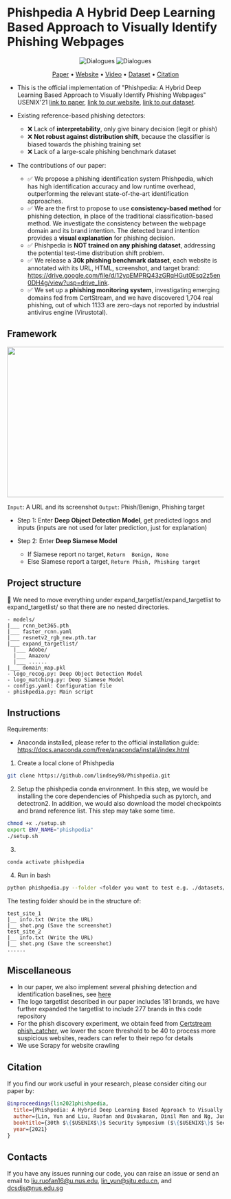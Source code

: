 # Phishpedia A Hybrid Deep Learning Based Approach to Visually Identify Phishing Webpages

<div align="center">

![Dialogues](https://img.shields.io/badge/Proctected\_Brands\_Size-277-green?style=flat-square)
![Dialogues](https://img.shields.io/badge/Phishing\_Benchmark\_Size-30k-green?style=flat-square)


</div>
<p align="center">
  <a href="https://www.usenix.org/conference/usenixsecurity21/presentation/lin">Paper</a> •
  <a href="https://sites.google.com/view/phishpedia-site/">Website</a> •
  <a href="https://www.youtube.com/watch?v=ZQOH1RW5DmY">Video</a> •
   <a href="https://drive.google.com/file/d/12ypEMPRQ43zGRqHGut0Esq2z5en0DH4g/view?usp=drive_link">Dataset</a> •
  <a href="#citation">Citation</a>
</p>

- This is the official implementation of "Phishpedia: A Hybrid Deep Learning Based Approach to Visually Identify Phishing Webpages" USENIX'21 [link to paper](https://www.usenix.org/conference/usenixsecurity21/presentation/lin), [link to our website](https://sites.google.com/view/phishpedia-site/), [link to our dataset](https://drive.google.com/file/d/12ypEMPRQ43zGRqHGut0Esq2z5en0DH4g/view?usp=drive_link).

- Existing reference-based phishing detectors:
  - :x: Lack of **interpretability**, only give binary decision (legit or phish)
  - :x: **Not robust against distribution shift**, because the classifier is biased towards the phishing training set
  - :x: Lack of a large-scale phishing benchmark dataset
    
- The contributions of our paper:
   - :white_check_mark: We propose a phishing identification system Phishpedia, which has high identification accuracy and low runtime overhead, outperforming the relevant state-of-the-art identification approaches. 
   - :white_check_mark: We are the first to propose to use **consistency-based method** for phishing detection, in place of the traditional classification-based method. We investigate the consistency between the webpage domain and its brand intention. The detected brand intention provides a **visual explanation** for phishing decision.
   - :white_check_mark: Phishpedia is **NOT trained on any phishing dataset**, addressing the potential test-time distribution shift problem.
   - :white_check_mark: We release a **30k phishing benchmark dataset**, each website is annotated with its URL, HTML, screenshot, and target brand: https://drive.google.com/file/d/12ypEMPRQ43zGRqHGut0Esq2z5en0DH4g/view?usp=drive_link.
   - :white_check_mark: We set up a **phishing monitoring system**, investigating emerging domains fed from CertStream, and we have discovered 1,704 real phishing, out of which 1133 are zero-days not reported by industrial antivirus engine (Virustotal).  

## Framework
    
<img src="./datasets/overview.png" style="width:2000px;height:350px"/>

```Input```: A URL and its screenshot ```Output```: Phish/Benign, Phishing target
- Step 1: Enter <b>Deep Object Detection Model</b>, get predicted logos and inputs (inputs are not used for later prediction, just for explanation)

- Step 2: Enter <b>Deep Siamese Model</b>
    - If Siamese report no target, ```Return  Benign, None```
    - Else Siamese report a target, ```Return Phish, Phishing target``` 

## Project structure
:pushpin: We need to move everything under expand_targetlist/expand_targetlist to expand_targetlist/ so that there are no nested directories.
```
- models/
|___ rcnn_bet365.pth
|___ faster_rcnn.yaml
|___ resnetv2_rgb_new.pth.tar
|___ expand_targetlist/
  |___ Adobe/
  |___ Amazon/
  |___ ......
|___ domain_map.pkl
- logo_recog.py: Deep Object Detection Model
- logo_matching.py: Deep Siamese Model 
- configs.yaml: Configuration file
- phishpedia.py: Main script
```

## Instructions
Requirements: 
- Anaconda installed, please refer to the official installation guide: https://docs.anaconda.com/free/anaconda/install/index.html 

1. Create a local clone of Phishpedia
```bash
git clone https://github.com/lindsey98/Phishpedia.git
```

2. Setup the phishpedia conda environment. 
In this step, we would be installing the core dependencies of Phishpedia such as pytorch, and detectron2. 
In addition, we would also download the model checkpoints and brand reference list.
This step may take some time.
```bash
chmod +x ./setup.sh
export ENV_NAME="phishpedia" 
./setup.sh
```

3. 
```bash
conda activate phishpedia
```

4. Run in bash 
```bash
python phishpedia.py --folder <folder you want to test e.g. ./datasets/test_sites>
```

The testing folder should be in the structure of:

```
test_site_1
|__ info.txt (Write the URL)
|__ shot.png (Save the screenshot)
test_site_2
|__ info.txt (Write the URL)
|__ shot.png (Save the screenshot)
......
```

## Miscellaneous
- In our paper, we also implement several phishing detection and identification baselines, see [here](https://github.com/lindsey98/PhishingBaseline)
- The logo targetlist described in our paper includes 181 brands, we have further expanded the targetlist to include 277 brands in this code repository 
- For the phish discovery experiment, we obtain feed from [Certstream phish_catcher](https://github.com/x0rz/phishing_catcher), we lower the score threshold to be 40 to process more suspicious websites, readers can refer to their repo for details
- We use Scrapy for website crawling 

## Citation 
If you find our work useful in your research, please consider citing our paper by:

```bibtex
@inproceedings{lin2021phishpedia,
  title={Phishpedia: A Hybrid Deep Learning Based Approach to Visually Identify Phishing Webpages},
  author={Lin, Yun and Liu, Ruofan and Divakaran, Dinil Mon and Ng, Jun Yang and Chan, Qing Zhou and Lu, Yiwen and Si, Yuxuan and Zhang, Fan and Dong, Jin Song},
  booktitle={30th $\{$USENIX$\}$ Security Symposium ($\{$USENIX$\}$ Security 21)},
  year={2021}
}
```

## Contacts
If you have any issues running our code, you can raise an issue or send an email to liu.ruofan16@u.nus.edu, lin_yun@sjtu.edu.cn, and dcsdjs@nus.edu.sg
